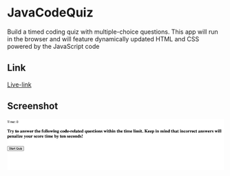# JavaCodeQuiz
Build a timed coding quiz with multiple-choice questions. This app will run in the browser and will feature dynamically updated HTML and CSS powered by the JavaScript code

## Link
[Live-link](https://christilato.github.io/Challenge1/)

## Screenshot 
![Webpage screenshot](./Assets/Images/Screen%20Shot%202022-09-07%20at%208.17.17%20PM.png)